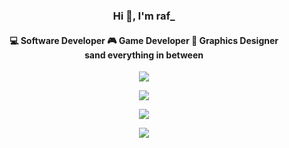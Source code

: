 <p>
	<h3 align="center">Hi 👋, I'm raf_</h3>
</p>
<p align="center">
	<h4 align="center">
    💻 Software Developer 
    🎮 Game Developer 
    📏 Graphics Designer <br>
	sand everything in between
	</h4>
</p>
<p align="center">
    <img  src="https://github-readme-stats.vercel.app/api?username=raf-underscore&theme=github_dark&hide_border=true" />
</p>
<p align="center">
	<img  src="https://github-readme-stats.vercel.app/api/top-langs/?username=raf-underscore&theme=github_dark&layout=compact&hide_border=true&card_width=445"/>
</p>
<p align="center">
	<img  src="https://github-readme-stats.vercel.app/api/wakatime?username=raf_underscore&theme=github_dark&hide_border=true&card_width=445"/>
</p>
<p align="center">
	<img  src="http://github-readme-streak-stats.herokuapp.com?user=raf-underscore&theme=github-dark&date_format=j%2Fn%5B%2FY%5D&border=DDDDDD00"/>
</p>
